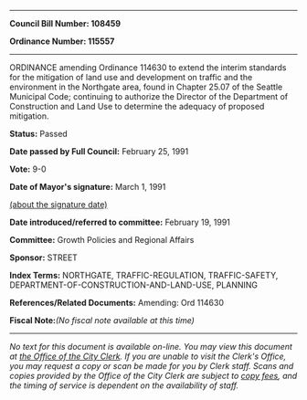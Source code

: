 

********

**Council Bill Number: 108459**
   
**Ordinance Number: 115557**
********

 ORDINANCE amending Ordinance 114630 to extend the interim standards for the mitigation of land use and development on traffic and the environment in the Northgate area, found in Chapter 25.07 of the Seattle Municipal Code; continuing to authorize the Director of the Department of Construction and Land Use to determine the adequacy of proposed mitigation.

**Status:** Passed
   
**Date passed by Full Council:** February 25, 1991
   
**Vote:** 9-0
   
**Date of Mayor's signature:** March 1, 1991
   
[(about the signature date)](/~public/approvaldate.htm)
   
   
   
**Date introduced/referred to committee:** February 19, 1991
   
**Committee:** Growth Policies and Regional Affairs
   
**Sponsor:** STREET
   
   
**Index Terms:** NORTHGATE, TRAFFIC-REGULATION, TRAFFIC-SAFETY, DEPARTMENT-OF-CONSTRUCTION-AND-LAND-USE, PLANNING

**References/Related Documents:** Amending: Ord 114630

**Fiscal Note:**_(No fiscal note available at this time)_
********

_No text for this document is available on-line. You may view this document at [the Office of the City Clerk](http://www.seattle.gov/leg/clerk/contactUs.htm). If you are unable to visit the Clerk's Office, you may request a copy or scan be made for you by Clerk staff. Scans and copies provided by the Office of the City Clerk are subject to [copy fees](http://clerk.seattle.gov/~public/clerkfees.htm), and the timing of service is dependent on the availability of staff._

